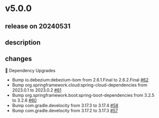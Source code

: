 # v5.0.0

## release on 20240531
## description
## changes
🔨 Dependency Upgrades

* Bump io.debezium:debezium-bom from 2.6.1.Final to 2.6.2.Final <a href="https://github.com/spring-cloud/spring-functions-catalog/pull/62" data-hovercard-type="pull_request" data-hovercard-url="/spring-cloud/spring-functions-catalog/pull/62/hovercard">#62</a>
* Bump org.springframework.cloud:spring-cloud-dependencies from 2023.0.1 to 2023.0.2 <a href="https://github.com/spring-cloud/spring-functions-catalog/pull/61" data-hovercard-type="pull_request" data-hovercard-url="/spring-cloud/spring-functions-catalog/pull/61/hovercard">#61</a>
* Bump org.springframework.boot:spring-boot-dependencies from 3.2.5 to 3.2.6 <a href="https://github.com/spring-cloud/spring-functions-catalog/pull/60" data-hovercard-type="pull_request" data-hovercard-url="/spring-cloud/spring-functions-catalog/pull/60/hovercard">#60</a>
* Bump com.gradle.develocity from 3.17.3 to 3.17.4 <a href="https://github.com/spring-cloud/spring-functions-catalog/pull/58" data-hovercard-type="pull_request" data-hovercard-url="/spring-cloud/spring-functions-catalog/pull/58/hovercard">#58</a>
* Bump com.gradle.develocity from 3.17.2 to 3.17.3 <a href="https://github.com/spring-cloud/spring-functions-catalog/pull/57" data-hovercard-type="pull_request" data-hovercard-url="/spring-cloud/spring-functions-catalog/pull/57/hovercard">#57</a>

